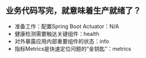 ## 业务代码写完，就意味着生产就绪了？
- 准备工作：配置Spring Boot Actuator：N/A
- 健康检测需要触达关键组件：health
- 对外暴露应用内部重要组件的状态：info
- 指标Metrics是快速定位问题的“金钥匙”：metrics
